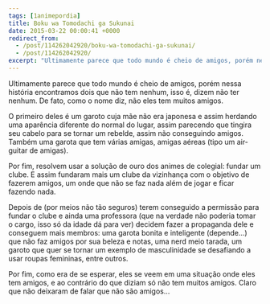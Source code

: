 ```yaml
---
tags: [1animepordia]
title: Boku wa Tomodachi ga Sukunai
date: 2015-03-22 00:00:41 +0000
redirect_from:
  - /post/114262042920/boku-wa-tomodachi-ga-sukunai/
  - /post/114262042920/
excerpt: "Ultimamente parece que todo mundo é cheio de amigos, porém nessa história encontramos dois que não tem nenhum, isso é, dizem não ter nenhum. De fato, como o nome diz, não eles tem muitos amigos.<br>"
---
```


Ultimamente parece que todo mundo é cheio de amigos, porém nessa
história encontramos dois que não tem nenhum, isso é, dizem não ter
nenhum. De fato, como o nome diz, não eles tem muitos amigos.

O primeiro deles é um garoto cuja mãe não era japonesa e assim herdando
uma aparência diferente do normal do lugar, assim parecendo que tingira
seu cabelo para se tornar um rebelde, assim não conseguindo amigos.
Também uma garota que tem várias amigas, amigas aéreas (tipo um
air-guitar de amigas).

Por fim, resolvem usar a solução de ouro dos animes de colegial: fundar
um clube. E assim fundaram mais um clube da vizinhança com o objetivo de
fazerem amigos, um onde que não se faz nada além de jogar e ficar
fazendo nada.

Depois de (por meios não tão seguros) terem conseguido a permissão para
fundar o clube e ainda uma professora (que na verdade não poderia tomar
o cargo, isso só da idade dá para ver) decidem fazer a propaganda dele e
conseguem mais membros: uma garota bonita e inteligente (depende…) que
não faz amigos por sua beleza e notas, uma nerd meio tarada, um garoto
que quer se tornar um exemplo de masculinidade se desafiando a usar
roupas femininas, entre outros.

Por fim, como era de se esperar, eles se veem em uma situação onde eles
tem amigos, e ao contrário do que diziam só não tem muitos amigos. Claro
que não deixaram de falar que não são amigos…



